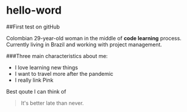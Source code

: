 # hello-word
##First test on gitHub

Colombian 29-year-old woman in the middle of **code learning** process.
Currently living in Brazil and working with project management.

###Three main characteristics about me:
* I love learning new things
* I want to travel more after the pandemic
* I really link Pink

Best qoute I can think of
> It's better late than never.
